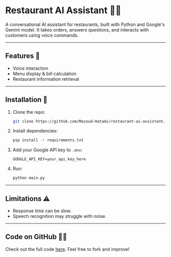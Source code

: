 # Restaurant AI Assistant 🍕🤖

A conversational AI assistant for restaurants, built with Python and Google's Gemini model. It takes orders, answers questions, and interacts with customers using voice commands.

---

## Features 🌟

- Voice interaction
- Menu display & bill calculation
- Restaurant information retrieval

---

## Installation 🚀

1. Clone the repo:
   ```bash
   git clone https://github.com/Masoud-Hatami/restaurant-ai-assistant.git
   ```
2. Install dependencies:
   ```bash
   pip install -r requirements.txt
   ```
3. Add your Google API key to `.env`:
   ```plaintext
   GOOGLE_API_KEY=your_api_key_here
   ```
4. Run:
   ```bash
   python main.py
   ```

---

## Limitations ⚠️

- Response time can be slow.
- Speech recognition may struggle with noise.

---

## Code on GitHub 👩‍💻

Check out the full code [here](https://github.com/Masoud-Hatami/restaurant-ai-assistant). Feel free to fork and improve!

